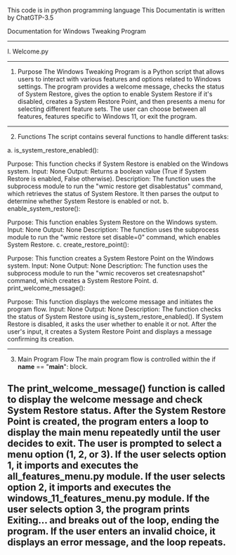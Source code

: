 This code is in python programming language
This Documentatin is written by ChatGTP-3.5

Documentation for Windows Tweaking Program

-----------------------------------------------------------------------------------------------------------------------------------------
I. Welcome.py
____________________________________________________________________________________________________________________________________________
1. Purpose
The Windows Tweaking Program is a Python script that allows users to interact with various features and options related to Windows 
settings. The program provides a welcome message, checks the status of System Restore, gives the option to enable System Restore if it's
disabled, creates a System Restore Point, and then presents a menu for selecting different feature sets. The user can choose between all
features, features specific to Windows 11, or exit the program.
____________________________________________________________________________________________________________________________________________

2. Functions
The script contains several functions to handle different tasks:

a. is_system_restore_enabled():

Purpose: This function checks if System Restore is enabled on the Windows system.
Input: None
Output: Returns a boolean value (True if System Restore is enabled, False otherwise).
Description: The function uses the subprocess module to run the "wmic restore get disablestatus" command, which retrieves the status of 
System Restore. It then parses the output to determine whether System Restore is enabled or not.
b. enable_system_restore():

Purpose: This function enables System Restore on the Windows system.
Input: None
Output: None
Description: The function uses the subprocess module to run the "wmic restore set disable=0" command, which enables System Restore.
c. create_restore_point():

Purpose: This function creates a System Restore Point on the Windows system.
Input: None
Output: None
Description: The function uses the subprocess module to run the "wmic recoveros set createsnapshot" command, which creates a System
Restore Point.
d. print_welcome_message():

Purpose: This function displays the welcome message and initiates the program flow.
Input: None
Output: None
Description: The function checks the status of System Restore using is_system_restore_enabled(). If System Restore is disabled, it asks 
the user whether to enable it or not. After the user's input, it creates a System Restore Point and displays a message confirming its 
creation.
_____________________________________________________________________________________________________________________________________________

3. Main Program Flow
The main program flow is controlled within the if __name__ == "__main__": block.

The print_welcome_message() function is called to display the welcome message and check System Restore status.
After the System Restore Point is created, the program enters a loop to display the main menu repeatedly until the user decides to exit.
The user is prompted to select a menu option (1, 2, or 3).
If the user selects option 1, it imports and executes the all_features_menu.py module.
If the user selects option 2, it imports and executes the windows_11_features_menu.py module.
If the user selects option 3, the program prints Exiting... and breaks out of the loop, ending the program.
If the user enters an invalid choice, it displays an error message, and the loop repeats.
---------------------------------------------------------------------------------------------------------------------------------------
